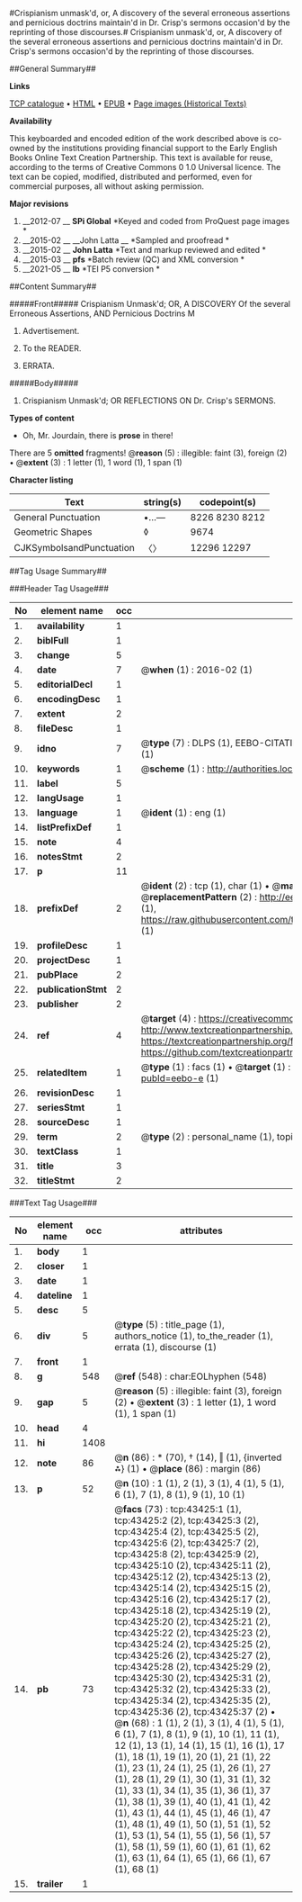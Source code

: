 #Crispianism unmask'd, or, A discovery of the several erroneous assertions and pernicious doctrins maintain'd in Dr. Crisp's sermons occasion'd by the reprinting of those discourses.#
Crispianism unmask'd, or, A discovery of the several erroneous assertions and pernicious doctrins maintain'd in Dr. Crisp's sermons occasion'd by the reprinting of those discourses.

##General Summary##

**Links**

[TCP catalogue](http://www.ota.ox.ac.uk/tcp/)  • 
[HTML](http://tei.it.ox.ac.uk/tcp/Texts-HTML/free/A35/A35016.html)  • 
[EPUB](http://tei.it.ox.ac.uk/tcp/Texts-EPUB/free/A35/A35016.epub) • 
[Page images (Historical Texts)](https://historicaltexts.jisc.ac.uk/eebo-9523173e)

**Availability**

This keyboarded and encoded edition of the work described above is co-owned by the
    institutions providing financial support to the Early English Books Online Text Creation
    Partnership. This text is available for reuse, according to the terms of  Creative Commons 0 1.0 Universal
    licence. The text can be copied, modified, distributed and performed, even for commercial
    purposes, all without asking permission.

**Major revisions**

1. __2012-07 __ __SPi Global__ *Keyed and coded from ProQuest page images *
1. __2015-02 __ __John Latta __ *Sampled and proofread *
1. __2015-02 __ __John Latta__ *Text and markup reviewed and edited *
1. __2015-03 __ __pfs__ *Batch review (QC) and XML conversion *
1. __2021-05 __ __lb__ *TEI P5 conversion *

##Content Summary##

#####Front#####
Crispianism Unmask'd; OR, A DISCOVERY Of the several Erroneous Assertions, AND Pernicious Doctrins M
1. Advertisement.

1. To the READER.

1. ERRATA.

#####Body#####

1. Crispianism Unmask'd; OR REFLECTIONS ON Dr. Crisp's SERMONS.

**Types of content**

  * Oh, Mr. Jourdain, there is **prose** in there!

There are 5 **omitted** fragments! 
 @__reason__ (5) : illegible: faint (3), foreign (2)  •  @__extent__ (3) : 1 letter (1), 1 word (1), 1 span (1)

**Character listing**


|Text|string(s)|codepoint(s)|
|---|---|---|
|General Punctuation|•…—|8226 8230 8212|
|Geometric Shapes|◊|9674|
|CJKSymbolsandPunctuation|〈〉|12296 12297|

##Tag Usage Summary##

###Header Tag Usage###

|No|element name|occ|attributes|
|---|---|---|---|
|1.|__availability__|1||
|2.|__biblFull__|1||
|3.|__change__|5||
|4.|__date__|7| @__when__ (1) : 2016-02 (1)|
|5.|__editorialDecl__|1||
|6.|__encodingDesc__|1||
|7.|__extent__|2||
|8.|__fileDesc__|1||
|9.|__idno__|7| @__type__ (7) : DLPS (1), EEBO-CITATION (1), VID (1), EEBO-PROQUEST (1), STC (2), OCLC (1)|
|10.|__keywords__|1| @__scheme__ (1) : http://authorities.loc.gov/ (1)|
|11.|__label__|5||
|12.|__langUsage__|1||
|13.|__language__|1| @__ident__ (1) : eng (1)|
|14.|__listPrefixDef__|1||
|15.|__note__|4||
|16.|__notesStmt__|2||
|17.|__p__|11||
|18.|__prefixDef__|2| @__ident__ (2) : tcp (1), char (1)  •  @__matchPattern__ (2) : ([0-9\-]+):([0-9IVX]+) (1), (.+) (1)  •  @__replacementPattern__ (2) : http://eebo.chadwyck.com/downloadtiff?vid=$1&page=$2 (1), https://raw.githubusercontent.com/textcreationpartnership/Texts/master/tcpchars.xml#$1 (1)|
|19.|__profileDesc__|1||
|20.|__projectDesc__|1||
|21.|__pubPlace__|2||
|22.|__publicationStmt__|2||
|23.|__publisher__|2||
|24.|__ref__|4| @__target__ (4) : https://creativecommons.org/publicdomain/zero/1.0/ (1), http://www.textcreationpartnership.org/docs/. (1), https://textcreationpartnership.org/faq/#faq05 (1), https://github.com/textcreationpartnership (1)|
|25.|__relatedItem__|1| @__type__ (1) : facs (1)  •  @__target__ (1) : https://data.historicaltexts.jisc.ac.uk/view?pubId=eebo-e (1)|
|26.|__revisionDesc__|1||
|27.|__seriesStmt__|1||
|28.|__sourceDesc__|1||
|29.|__term__|2| @__type__ (2) : personal_name (1), topical_term (1)|
|30.|__textClass__|1||
|31.|__title__|3||
|32.|__titleStmt__|2||


###Text Tag Usage###

|No|element name|occ|attributes|
|---|---|---|---|
|1.|__body__|1||
|2.|__closer__|1||
|3.|__date__|1||
|4.|__dateline__|1||
|5.|__desc__|5||
|6.|__div__|5| @__type__ (5) : title_page (1), authors_notice (1), to_the_reader (1), errata (1), discourse (1)|
|7.|__front__|1||
|8.|__g__|548| @__ref__ (548) : char:EOLhyphen (548)|
|9.|__gap__|5| @__reason__ (5) : illegible: faint (3), foreign (2)  •  @__extent__ (3) : 1 letter (1), 1 word (1), 1 span (1)|
|10.|__head__|4||
|11.|__hi__|1408||
|12.|__note__|86| @__n__ (86) : * (70), † (14), ‖ (1), {inverted ⁂} (1)  •  @__place__ (86) : margin (86)|
|13.|__p__|52| @__n__ (10) : 1 (1), 2 (1), 3 (1), 4 (1), 5 (1), 6 (1), 7 (1), 8 (1), 9 (1), 10 (1)|
|14.|__pb__|73| @__facs__ (73) : tcp:43425:1 (1), tcp:43425:2 (2), tcp:43425:3 (2), tcp:43425:4 (2), tcp:43425:5 (2), tcp:43425:6 (2), tcp:43425:7 (2), tcp:43425:8 (2), tcp:43425:9 (2), tcp:43425:10 (2), tcp:43425:11 (2), tcp:43425:12 (2), tcp:43425:13 (2), tcp:43425:14 (2), tcp:43425:15 (2), tcp:43425:16 (2), tcp:43425:17 (2), tcp:43425:18 (2), tcp:43425:19 (2), tcp:43425:20 (2), tcp:43425:21 (2), tcp:43425:22 (2), tcp:43425:23 (2), tcp:43425:24 (2), tcp:43425:25 (2), tcp:43425:26 (2), tcp:43425:27 (2), tcp:43425:28 (2), tcp:43425:29 (2), tcp:43425:30 (2), tcp:43425:31 (2), tcp:43425:32 (2), tcp:43425:33 (2), tcp:43425:34 (2), tcp:43425:35 (2), tcp:43425:36 (2), tcp:43425:37 (2)  •  @__n__ (68) : 1 (1), 2 (1), 3 (1), 4 (1), 5 (1), 6 (1), 7 (1), 8 (1), 9 (1), 10 (1), 11 (1), 12 (1), 13 (1), 14 (1), 15 (1), 16 (1), 17 (1), 18 (1), 19 (1), 20 (1), 21 (1), 22 (1), 23 (1), 24 (1), 25 (1), 26 (1), 27 (1), 28 (1), 29 (1), 30 (1), 31 (1), 32 (1), 33 (1), 34 (1), 35 (1), 36 (1), 37 (1), 38 (1), 39 (1), 40 (1), 41 (1), 42 (1), 43 (1), 44 (1), 45 (1), 46 (1), 47 (1), 48 (1), 49 (1), 50 (1), 51 (1), 52 (1), 53 (1), 54 (1), 55 (1), 56 (1), 57 (1), 58 (1), 59 (1), 60 (1), 61 (1), 62 (1), 63 (1), 64 (1), 65 (1), 66 (1), 67 (1), 68 (1)|
|15.|__trailer__|1||
